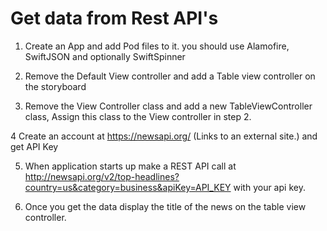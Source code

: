 # Get data from Rest API's

1. Create an App and add Pod files to it. you should use Alamofire, SwiftJSON and optionally SwiftSpinner

2. Remove the Default View controller and add a Table view controller on the storyboard

3. Remove the View Controller class and add a new TableViewController class, Assign this class to the View controller in step 2. 

4 Create an account at https://newsapi.org/ (Links to an external site.) and get API Key

5. When application starts up make a REST API call at http://newsapi.org/v2/top-headlines?country=us&category=business&apiKey=API_KEY with your api key. 

6. Once you get the data display the title of the news on the table view controller. 
